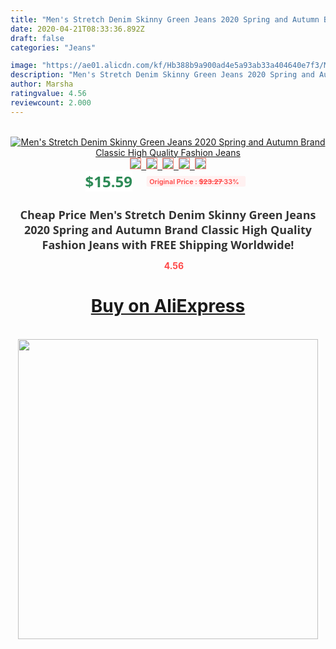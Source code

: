 ```yaml
---
title: "Men's Stretch Denim Skinny Green Jeans 2020 Spring and Autumn Brand Classic High Quality Fashion Jeans"
date: 2020-04-21T08:33:36.892Z
draft: false
categories: "Jeans"

image: "https://ae01.alicdn.com/kf/Hb388b9a900ad4e5a93ab33a404640e7f3/Men-s-Stretch-Denim-Skinny-Green-Jeans-2020-Spring-and-Autumn-Brand-Classic-High-Quality-Fashion.jpg"
description: "Men's Stretch Denim Skinny Green Jeans 2020 Spring and Autumn Brand Classic High Quality Fashion Jeans"
author: Marsha
ratingvalue: 4.56
reviewcount: 2.000
---
```

<br>
<div style="text-align: center;">
<a href="https://s.click.aliexpress.com/e/_9Ro5NF" target="_blank" rel="nofollow noopener noreferrer"><img alt="Men's Stretch Denim Skinny Green Jeans 2020 Spring and Autumn Brand Classic High Quality Fashion Jeans" class="magnifier-image" src="https://ae01.alicdn.com/kf/Hb388b9a900ad4e5a93ab33a404640e7f3/Men-s-Stretch-Denim-Skinny-Green-Jeans-2020-Spring-and-Autumn-Brand-Classic-High-Quality-Fashion.jpg_640x640.jpg">
<br>
<img style="border:1px solid salmon" src="https://ae01.alicdn.com/kf/Hb388b9a900ad4e5a93ab33a404640e7f3/Men-s-Stretch-Denim-Skinny-Green-Jeans-2020-Spring-and-Autumn-Brand-Classic-High-Quality-Fashion.jpg_120x120.jpg">&nbsp;&nbsp;<img style="border:1px solid salmon" src="https://ae01.alicdn.com/kf/H231b5568ceab439e92298fa7cc090d91X/Men-s-Stretch-Denim-Skinny-Green-Jeans-2020-Spring-and-Autumn-Brand-Classic-High-Quality-Fashion.jpg_120x120.jpg">&nbsp;&nbsp;<img style="border:1px solid salmon" src="https://ae01.alicdn.com/kf/H71853ff48277437f9f811deef85802a99/Men-s-Stretch-Denim-Skinny-Green-Jeans-2020-Spring-and-Autumn-Brand-Classic-High-Quality-Fashion.jpg_120x120.jpg">&nbsp;&nbsp;<img style="border:1px solid salmon" src="https://ae01.alicdn.com/kf/H6aaa1dbd52974c71893d3a460f0799aci/Men-s-Stretch-Denim-Skinny-Green-Jeans-2020-Spring-and-Autumn-Brand-Classic-High-Quality-Fashion.jpg_120x120.jpg">&nbsp;&nbsp;<img style="border:1px solid salmon" src="https://ae01.alicdn.com/kf/H2fdd9ed68936416e83f81c9641bebe1ak/Men-s-Stretch-Denim-Skinny-Green-Jeans-2020-Spring-and-Autumn-Brand-Classic-High-Quality-Fashion.jpg_120x120.jpg"></a></div><br0>
<div style="text-align: center;"><span style="background-color: white; border: 0px; box-sizing: border-box; color: seagreen; display: inline-block; font-family: &quot;open sans&quot; , &quot;arial&quot; , &quot;helvetica&quot; , sans-serif , &quot;heiti&quot;; font-size: 24px; font-stretch: inherit; font-weight: 700; line-height: inherit; margin: 0px 10px 0px 0px; padding: 0px; vertical-align: middle;">$15.59 </span>
<span style="background: rgb(255 , 241 , 241); border-radius: 3px; border: 0px; box-sizing: border-box; color: #ff4747; display: inline-block; font-family: inherit; font-size: 12px; font-stretch: inherit; font-style: inherit; font-variant: inherit; font-weight: 600; line-height: inherit; margin: 0px; padding: 2px 5px; transform: scale(0.9); vertical-align: middle;">Original Price : <b style="text-decoration: line-through;">$23.27 </b> 33%&nbsp;&nbsp;</span></div>
<h1 style="color: #333333; display: inline-block; font-family: &quot;open sans&quot; , &quot;arial&quot; , &quot;helvetica&quot; , sans-serif , &quot;heiti&quot;; font-size: 18px; font-stretch: inherit; font-weight: 700; text-align: center;">Cheap Price Men's Stretch Denim Skinny Green Jeans 2020 Spring and Autumn Brand Classic High Quality Fashion Jeans with FREE Shipping Worldwide!</h1>
<div style="color: #ff4747; text-align: center;">
<img src="https://4.bp.blogspot.com/-M0ZcTcb-5uY/XleCXlxnR4I/AAAAAAAAAEc/OrjgMkXV1oMQFaCRZj5HQwOCBcu3w1FegCPcBGAYYCw/s1600/star.png" style="height: 15px;">&nbsp;<b>4.56</b></div>
<div class="button_cont" align="center"><a class="buynow_a" href="https://s.click.aliexpress.com/e/_9Ro5NF" target="_blank" rel="nofollow noopener noreferrer"><H1>Buy on AliExpress</H1></a></div><br>
<div class="separator" style="clear: both; text-align: center;">
<img src="https://lh3.googleusercontent.com/-pTy5HemUv9M/XlePHvY0dAI/AAAAAAAAAE4/0nX5iRUoIWY8eMW9Dpxeirr157OZliDIgCLcBGAsYHQ/s1600/badge.gif" width="480">
</div>
